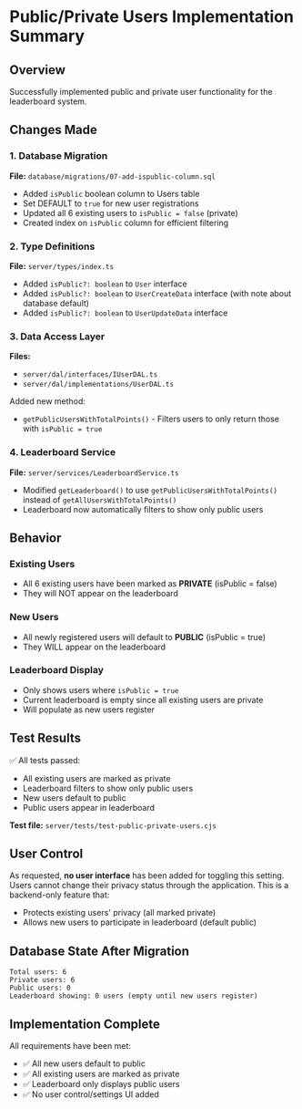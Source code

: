 # Public/Private Users Implementation Summary

## Overview
Successfully implemented public and private user functionality for the leaderboard system.

## Changes Made

### 1. Database Migration
**File:** `database/migrations/07-add-ispublic-column.sql`
- Added `isPublic` boolean column to Users table
- Set DEFAULT to `true` for new user registrations
- Updated all 6 existing users to `isPublic = false` (private)
- Created index on `isPublic` column for efficient filtering

### 2. Type Definitions
**File:** `server/types/index.ts`
- Added `isPublic?: boolean` to `User` interface
- Added `isPublic?: boolean` to `UserCreateData` interface (with note about database default)
- Added `isPublic?: boolean` to `UserUpdateData` interface

### 3. Data Access Layer
**Files:**
- `server/dal/interfaces/IUserDAL.ts`
- `server/dal/implementations/UserDAL.ts`

Added new method:
- `getPublicUsersWithTotalPoints()` - Filters users to only return those with `isPublic = true`

### 4. Leaderboard Service
**File:** `server/services/LeaderboardService.ts`
- Modified `getLeaderboard()` to use `getPublicUsersWithTotalPoints()` instead of `getAllUsersWithTotalPoints()`
- Leaderboard now automatically filters to show only public users

## Behavior

### Existing Users
- All 6 existing users have been marked as **PRIVATE** (isPublic = false)
- They will NOT appear on the leaderboard

### New Users
- All newly registered users will default to **PUBLIC** (isPublic = true)
- They WILL appear on the leaderboard

### Leaderboard Display
- Only shows users where `isPublic = true`
- Current leaderboard is empty since all existing users are private
- Will populate as new users register

## Test Results
✅ All tests passed:
- All existing users are marked as private
- Leaderboard filters to show only public users
- New users default to public
- Public users appear in leaderboard

**Test file:** `server/tests/test-public-private-users.cjs`

## User Control
As requested, **no user interface** has been added for toggling this setting. Users cannot change their privacy status through the application. This is a backend-only feature that:
- Protects existing users' privacy (all marked private)
- Allows new users to participate in leaderboard (default public)

## Database State After Migration
```
Total users: 6
Private users: 6
Public users: 0
Leaderboard showing: 0 users (empty until new users register)
```

## Implementation Complete
All requirements have been met:
- ✅ All new users default to public
- ✅ All existing users are marked as private
- ✅ Leaderboard only displays public users
- ✅ No user control/settings UI added
